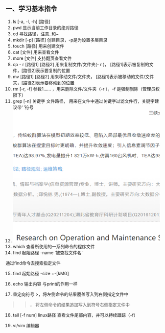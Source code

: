## 一、学习基本指令

  

1. ls [-a, -l, -h] [路径]
2. pwd 显示当前工作目录的绝对路径
3. cd 寻找路径，注意..和~
4. mkdir [-p] [路径] 创建目录，-p是为设置多层目录
5. touch [路径] 用来创建文件
6. cat [文件] 用来查看文件
7. more [文件] 支持翻页查看文件
8. cp - r [路径1] [路径2] 用来复制文件/文件夹(- r )， [路径1]表示被复制的文件，[路径2]表示要复制的位置
9. mv [路径1] [路径2] 用来移动文件/文件夹， [路径1]表示被移动的文件/文件夹，[路径2]表示要移动到的位置
10. rm [-r, -f] 参数1...... ，用来删除文件/文件夹（-r ），-f 是强制删除（管理员权限下）
11. grep [-n] 关键字 文件路径， 用来在文件中通过关键字过滤文件行，关键字建议带‘ ’符号
12. ![image-20221210210511108](./linux1.assets/image-20221210210511108.png)
13. which 查看所使用的一系列命令的程序文件
14. find 起始路径 -name ‘被查找文件名’

通过find命令去搜索指定文件

15. find 起始路径 -size +-[kMG]

16. echo 输出内容 与print的作用一样

17. 重定向符号 >，将左侧命令的结果覆盖写入到右侧指定文件中

>>， 将左侧命令的结果追加写入到符号右侧指定文件中

18. tail [-f num] linux路径 查看文件尾部内容，并可以持续跟踪（-f）

19. vi/vim 编辑器